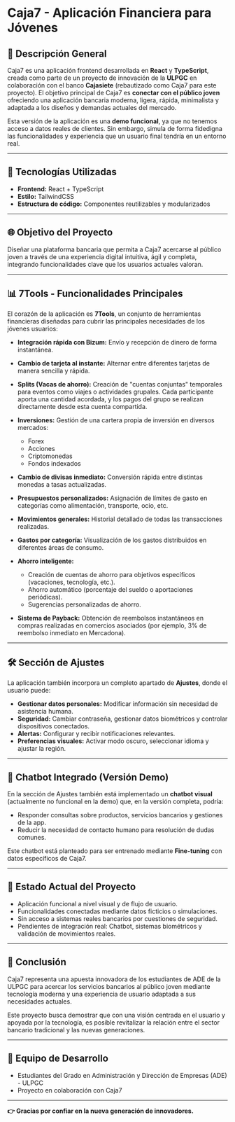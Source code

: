 # Caja7 - Aplicación Financiera para Jóvenes

## 🔑 Descripción General
Caja7 es una aplicación frontend desarrollada en **React** y **TypeScript**, creada como parte de un proyecto de innovación de la **ULPGC** en colaboración con el banco **Cajasiete** (rebautizado como Caja7 para este proyecto). El objetivo principal de Caja7 es **conectar con el público joven** ofreciendo una aplicación bancaria moderna, ligera, rápida, minimalista y adaptada a los diseños y demandas actuales del mercado.

Esta versión de la aplicación es una **demo funcional**, ya que no tenemos acceso a datos reales de clientes. Sin embargo, simula de forma fidedigna las funcionalidades y experiencia que un usuario final tendría en un entorno real.

---

## 🔹 Tecnologías Utilizadas
- **Frontend:** React + TypeScript
- **Estilo:** TailwindCSS
- **Estructura de código:** Componentes reutilizables y modularizados

---

## 🌐 Objetivo del Proyecto
Diseñar una plataforma bancaria que permita a Caja7 acercarse al público joven a través de una experiencia digital intuitiva, ágil y completa, integrando funcionalidades clave que los usuarios actuales valoran.

---

## 📊 7Tools - Funcionalidades Principales
El corazón de la aplicación es **7Tools**, un conjunto de herramientas financieras diseñadas para cubrir las principales necesidades de los jóvenes usuarios:

- **Integración rápida con Bizum:** Envío y recepción de dinero de forma instantánea.

- **Cambio de tarjeta al instante:** Alternar entre diferentes tarjetas de manera sencilla y rápida.

- **Splits (Vacas de ahorro):** Creación de "cuentas conjuntas" temporales para eventos como viajes o actividades grupales. Cada participante aporta una cantidad acordada, y los pagos del grupo se realizan directamente desde esta cuenta compartida.

- **Inversiones:** Gestión de una cartera propia de inversión en diversos mercados:
  - Forex
  - Acciones
  - Criptomonedas
  - Fondos indexados

- **Cambio de divisas inmediato:** Conversión rápida entre distintas monedas a tasas actualizadas.

- **Presupuestos personalizados:** Asignación de límites de gasto en categorías como alimentación, transporte, ocio, etc.

- **Movimientos generales:** Historial detallado de todas las transacciones realizadas.

- **Gastos por categoría:** Visualización de los gastos distribuidos en diferentes áreas de consumo.

- **Ahorro inteligente:**
  - Creación de cuentas de ahorro para objetivos específicos (vacaciones, tecnología, etc.).
  - Ahorro automático (porcentaje del sueldo o aportaciones periódicas).
  - Sugerencias personalizadas de ahorro.

- **Sistema de Payback:** Obtención de reembolsos instantáneos en compras realizadas en comercios asociados (por ejemplo, 3% de reembolso inmediato en Mercadona).

---

## 🛠️ Sección de Ajustes
La aplicación también incorpora un completo apartado de **Ajustes**, donde el usuario puede:

- **Gestionar datos personales:** Modificar información sin necesidad de asistencia humana.
- **Seguridad:** Cambiar contraseña, gestionar datos biométricos y controlar dispositivos conectados.
- **Alertas:** Configurar y recibir notificaciones relevantes.
- **Preferencias visuales:** Activar modo oscuro, seleccionar idioma y ajustar la región.

---

## 🤖 Chatbot Integrado (Versión Demo)
En la sección de Ajustes también está implementado un **chatbot visual** (actualmente no funcional en la demo) que, en la versión completa, podría:
- Responder consultas sobre productos, servicios bancarios y gestiones de la app.
- Reducir la necesidad de contacto humano para resolución de dudas comunes.

Este chatbot está planteado para ser entrenado mediante **Fine-tuning** con datos específicos de Caja7.

---

## 🔄 Estado Actual del Proyecto
- Aplicación funcional a nivel visual y de flujo de usuario.
- Funcionalidades conectadas mediante datos ficticios o simulaciones.
- Sin acceso a sistemas reales bancarios por cuestiones de seguridad.
- Pendientes de integración real: Chatbot, sistemas biométricos y validación de movimientos reales.

---

## 📖 Conclusión
Caja7 representa una apuesta innovadora de los estudiantes de ADE de la ULPGC para acercar los servicios bancarios al público joven mediante tecnología moderna y una experiencia de usuario adaptada a sus necesidades actuales.

Este proyecto busca demostrar que con una visión centrada en el usuario y apoyada por la tecnología, es posible revitalizar la relación entre el sector bancario tradicional y las nuevas generaciones.

---

## 📅 Equipo de Desarrollo
- Estudiantes del Grado en Administración y Dirección de Empresas (ADE) - ULPGC
- Proyecto en colaboración con Caja7

---

**👉 Gracias por confiar en la nueva generación de innovadores.**

